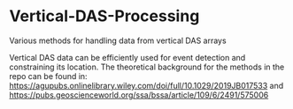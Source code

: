 # Vertical-DAS-Processing
Various methods for handling data from vertical DAS arrays

Vertical DAS data can be efficiently used for event detection and constraining its location. The theoretical background for the methods in the repo can be found in:
https://agupubs.onlinelibrary.wiley.com/doi/full/10.1029/2019JB017533 and https://pubs.geoscienceworld.org/ssa/bssa/article/109/6/2491/575006

